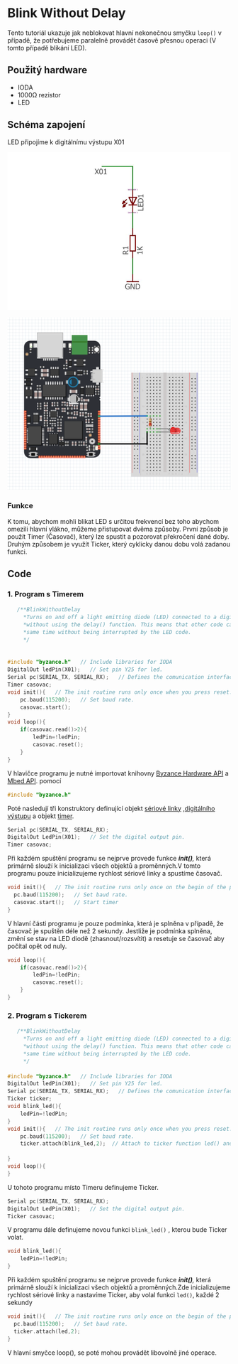 # Blink Without Delay

Tento tutoriál ukazuje jak neblokovat hlavní nekonečnou smyčku `loop()` v případě, že potřebujeme paralelně provádět časově přesnou operaci \(V tomto případě blikání LED\).

## Použitý hardware

* IODA
* 1000Ω rezistor
* LED

## Schéma zapojení

LED připojíme k digitálnímu výstupu X01 

![](../../../.gitbook/assets/untitled-page-001-4.jpg)

![](../../../.gitbook/assets/fade-fritzing.PNG)

### Funkce 

K tomu, abychom mohli blikat LED s určitou frekvencí bez toho abychom omezili hlavní vlákno, můžeme přistupovat dvěma způsoby. První způsob je použít Timer \(Časovač\), který lze spustit a pozorovat překročení dané doby. Druhým způsobem je využít Ticker, který cyklicky danou dobu volá zadanou funkci.

## Code 

### 1. Program s Timerem

```cpp
   /**BlinkWithoutDelay
     *Turns on and off a light emitting diode (LED) connected to a digital pin,
     *without using the delay() function. This means that other code can run at the
     *same time without being interrupted by the LED code.
     */


#include "byzance.h"   // Include libraries for IODA
DigitalOut ledPin(X01);   // Set pin Y25 for led.
Serial pc(SERIAL_TX, SERIAL_RX);   // Defines the comunication interface if the serial line , SPI, CAN is needen in the program.
Timer casovac;
void init(){   // The init routine runs only once when you press reset.
    pc.baud(115200);   // Set baud rate.
    casovac.start();
}
void loop(){
    if(casovac.read()>2){
        ledPin=!ledPin;
        casovac.reset();
    }
}
```



V hlavičce programu je nutné importovat knihovny [Byzance Hardware API](../../programovani-hw/byzance-api/) a [Mbed API](../../programovani-hw/mbed-api/). pomocí 

```cpp
#include "byzance.h"
```

Poté nasledují tři konstruktory definující objekt [sériové linky](../komunikace-po-seriove-lince-uart-s-pc/) ,[digitálního výstupu](../../programovani-hw/mbed-api/vstupy-a-vystupy.md) a objekt [timer](../../programovani-hw/mbed-api/casovani.md#timer).

```cpp
Serial pc(SERIAL_TX, SERIAL_RX); 
DigitalOut LedPin(X01);   // Set the digital output pin.
Timer casovac;
```

Při každém spuštění programu se nejprve provede funkce _**init\(\)**,_ která primárně slouží k inicializaci všech objektů a proměnných.V tomto programu pouze inicializujeme rychlost sériové linky a spustíme časovač.

```cpp
void init(){   // The init routine runs only once on the begin of the program
  pc.baud(115200);   // Set baud rate.
  casovac.start();   // Start timer 
}
```

V hlavní části programu je pouze podmínka, která je splněna v případě, že časovač je spuštěn déle než 2 sekundy. Jestliže je podmínka splněna, změní se stav na LED diodě \(zhasnout/rozsvítit\) a resetuje se časovač aby počítal opět od nuly.

```cpp
void loop(){
    if(casovac.read()>2){
        ledPin=!ledPin;
        casovac.reset();
    }
}
```

### 2. Program s Tickerem

```cpp
   /**BlinkWithoutDelay
     *Turns on and off a light emitting diode (LED) connected to a digital pin,
     *without using the delay() function. This means that other code can run at the
     *same time without being interrupted by the LED code.
     */

#include "byzance.h"   // Include libraries for IODA
DigitalOut ledPin(X01);   // Set pin Y25 for led.
Serial pc(SERIAL_TX, SERIAL_RX);   // Defines the comunication interface if the serial line , SPI, CAN is needen in the program.
Ticker ticker;
void blink_led(){
    ledPin=!ledPin;
}
void init(){   // The init routine runs only once when you press reset.
    pc.baud(115200);   // Set baud rate.
    ticker.attach(blink_led,2);  // Attach to ticker function led() and call it each 2 seconds

}
void loop(){
}
```



U tohoto programu místo Timeru  definujeme Ticker. 

```cpp
Serial pc(SERIAL_TX, SERIAL_RX); 
DigitalOut LedPin(X01);   // Set the digital output pin.
Ticker casovac;
```

V programu dále definujeme novou funkci `blink_led()` , kterou bude Ticker volat.

```cpp
void blink_led(){
    ledPin=!ledPin;
}
```

Při každém spuštění programu se nejprve provede funkce _**init\(\)**,_ která primárně slouží k inicializaci všech objektů a proměnných.Zde inicializujeme rychlost sériové linky a nastavíme Ticker, aby volal funkci `led()`, každé 2 sekundy

```cpp
void init(){   // The init routine runs only once on the begin of the program
  pc.baud(115200);   // Set baud rate.
  ticker.attach(led,2);
}
```

V hlavní smyčce loop\(\), se poté mohou provádět libovolně jiné operace.

